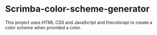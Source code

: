 # Scrimba-color-scheme-generator

This project uses HTML CSS and JavaScript and thecolorapi to create a color scheme when provided a color.
